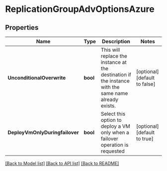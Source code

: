 # ReplicationGroupAdvOptionsAzure

## Properties
Name | Type | Description | Notes
------------ | ------------- | ------------- | -------------
**UnconditionalOverwrite** | **bool** | This will replace the instance at the destination if the instance with the same name already exists. | [optional] [default to false]
**DeployVmOnlyDuringfailover** | **bool** | Select this option to deploy a VM only when a failover operation is requested | [optional] [default to true]

[[Back to Model list]](../README.md#documentation-for-models) [[Back to API list]](../README.md#documentation-for-api-endpoints) [[Back to README]](../README.md)

